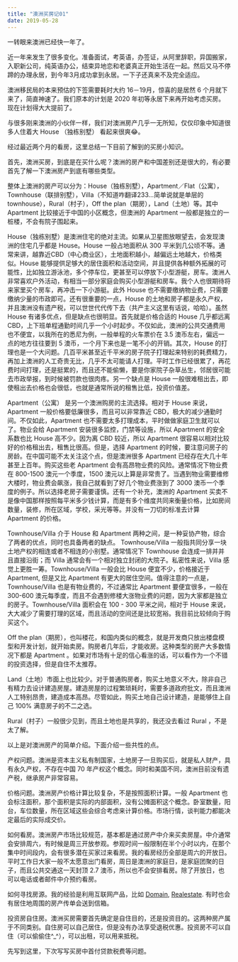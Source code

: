 ```yaml
---
title: "澳洲买房记01"
date: 2019-05-28
---
```


一转眼来澳洲已经快一年了。

近一年来发生了很多变化。准备面试，考英语，办签证，从阿里辞职，异国搬家，入职新公司，纯英语办公，结束异地恋和老婆真正开始生活在一起。然后又马不停蹄的办理永居，到今年3月成功拿到永居。一下子还真来不及完全适应。

澳洲移民局的本来预估的下签需要耗时大约 16－19月，惊喜的是居然 6 个月就下来了，简直神速了。我们原本的计划是 2020 年初等永居下来再开始考虑买房。现在计划得大大提前了。

与很多刚来澳洲的小伙伴一样，我们对澳洲房产几乎一无所知，仅仅印象中知道很多人住着大 House （独栋别墅） 看起来很爽😂。

经过最近两个月的看房，这里总结一下目前了解到的买房小知识。

首先，澳洲买房，到底是在买什么呢？澳洲的房产和中国差别还是很大的，有必要首先了解一下澳洲房产到底有哪些类型。

整体上澳洲的房产可以分为：House（独栋别墅），Apartment／Flat（公寓），Townhouse（联排别墅），Villa（不知道咋翻译233...简单说就是单层的 townhouse），Rural（村子），Off the plan（期房），Land（土地）等。其中 Apartment 比较接近于中国的小区概念，但澳洲的 Apartment 一般都是独立的一桩楼，不会有院子围起来。

House（独栋别墅）是澳洲住宅的绝对主流。如果从卫星图放眼望去，会发现澳洲的住宅几乎都是 House。House 一般占地面积从 300 平米到几公顷不等。通常来讲，越靠近CBD（中心商业区），土地面积越小，越偏远土地越大，价格类似。House 能够提供足够大的居住面积和活动空间，并且提供各种额外拓展的可能性，比如独立游泳池，多个停车位，更甚至可以停放下小型游艇，房车。澳洲人非常喜欢户外活动，有相当一部分家庭会购买小型游艇和房车。我个人也很期待将来家里买个房车，再冲击一下小游艇。此外 House 也不需要缴纳物业费，只需要缴纳少量的市政即可。还有很重要的一点，House 的土地和房子都是永久产权，并且澳洲没有遗产税，可以世世代代传下去（共产主义这里有话说，哈哈）。虽然 House 有诸多优点，但是缺点也很明显。首先就是价格合适的 House 几乎都远离 CBD，上下班单程通勤时间几乎一个小时起步。不仅如此，澳洲的公共交通费用也不便宜，以我所在的悉尼为例，一般单程的火车票价在 3.5 澳币左右，偏远一点的地方往往要到 5 澳币，一个月下来也是一笔不小的开销。其次，House 的打理也是一个大问题。几百平米甚至近千平米的房子院子打理起来特别的耗费精力，再加上澳洲的人工奇贵无比，几乎不太可能请人打理。平时工作已经很累了，再花费时间打理，还是挺累的，而且还不能偷懒，要是你家院子杂草丛生，邻居很可能去市政举报，到时候被罚款也很肉疼。另一个缺点是 House 一般很难租出去，即使租出去价格也会很低，也就是通常所说的租售比低，投资价值差。

Apartment（公寓） 是另一个澳洲购房的主流选择。相对于 House 来说，Apartment 一般价格要低廉很多，而且可以非常靠近 CBD，极大的减少通勤时间。不仅如此，Apartment 也不需要太多打理成本，平时做做家庭卫生就可以了。物业会给 Apartment 安装很多监控，门禁等设施，所以 Apartment 的安全系数也比 House 高不少。因为离 CBD 较近，所以 Apartment 很容易以相对比较好的价格租出去，租售比很高。但是，选择 Apartment 的时候，要注意问房子的房龄。在中国可能不太关注这个点，但是澳洲很多 Apartment 已经存在大几十年甚至上百年。购买这些老 Apartment 会有高昂物业费的风险。通常情况下物业费在 800-1500 澳元一个季度，1500 澳元以上算是非常贵了。当遇到物业需要维修大楼时，物业费会飙涨，我自己就看到了好几个物业费涨到了 3000 澳币一个季度的例子。所以选择老房子需要谨慎。还有一个补充，澳洲的 Apartment 买卖不是像中国那样按照每平米多少钱计算，而是有多个维度共同来衡量价格，比如房间数量，装修，所在区域，学校，采光等等。并没有一刀切的标准去计算 Apartment 的价格。

Townhouse/Villa 介于 House 和 Apartment 两种之间，是一种妥协产物，综合了两者的优点，同时也具备两者的缺点。 Townhouse/Villa 一般指共同分享一块土地产权的相连或者不相连的小别墅。通常情况下 Townhouse 会连成一排并并且直接沿街；而 Villa 通常会有一个相对独立封闭的大院子。私密性来说，Villa 感觉上更胜一筹。Townhouse/Villa 一般会比 House 便宜不少，价格接近于 Apartment, 但是又比 Apartment 有更大的居住空间。值得注意的一点是，Townhouse/Villa 也是有物业费的，不过通常比 Apartment 要便宜很多，一般在300-600 澳元每季度，而且不会遇到修楼大涨物业费的问题，因为大家都是独立的房子。Townhouse/Villa 面积会在 100 - 300 平米之间，相对于 House 来说，大大减少了需要打理的区域，而且活动的空间还是比较宽裕。我目前比较倾向于购买这个。

Off the plan（期房），也叫楼花，和国内类似的概念，就是开发商只放出楼盘模型和开发计划，就开始卖房。购房者几年后，才能收房。这种类型的房产大多数情况下都是 Apartment 。如果对市场有十足的信心看涨的话，可以看作为一个不错的投资选择，但是自住不太推荐。

Land（土地）市面上也比较少。对于普通购房者，购买土地意义不大，除非自己有精力去设计建造房屋。建造房屋的过程繁琐耗时，需要多道政府批文，而且澳洲人工特别昂贵，建造成本高昂。尽管如此，购买土地自己设计建造，是能够住上自己 100% 满意房子的不二之选。

Rural（村子）一般很少见到，而且土地也是共享的，我还没去看过 Rural ，不是太了解。

以上是对澳洲房产的简单介绍。下面介绍一些共性的点。

产权问题。澳洲是资本主义私有制国家，土地房子一旦购买后，就是私人财产，具有永久产权，不存在中国 70 年产权这个概念。同时和美国不同，澳洲目前没有遗产税，继承房产非常容易。

价格问题。澳洲房产价格计算比较复杂，不是按照面积计算。一般 Apartment 也会标注面积，那个面积是实际的内部面积，没有公摊面积这个概念。卧室数量，阳台，车位数量，所在区域这些会综合考虑来计算价格。市场行情，谈判能力都能决定最后的实际成交价。

如何看房。澳洲房产市场比较规范，基本都是通过房产中介来买卖房屋。中介通常会安排周六，有时候是周三开放参观。参观时间一般限制在半个小时以内，在那个集中时间段内，会有很多潜在买家过来看房。我的看房经历全部是周六的开放日。平时工作日大家一般不太愿意出门看房，周日是澳洲的家庭日，是家庭团聚的日子，而且公共交通这一天封顶 2.7 澳币，所以也不会安排看房。除了开放日，也可以电话或者邮件中介预约看房。

如何寻找房源。我的经验是利用互联网产品，比如 [Domain](https://www.domain.com.au/), [Realestate](https://www.realestate.com.au). 有时也会有居住地周围的房产传单会送到信箱。

投资房自住房。澳洲买房需要首先确定是自住目的，还是投资目的。这两种房产属于不同类别。自住房可以自己居住，但是没有办法享受退税优惠。投资房不可以自住（可以偷偷住^_^），可以出租，可以用来抵税。

先写到这里，下次写写买房中首付贷款税费等问题。
